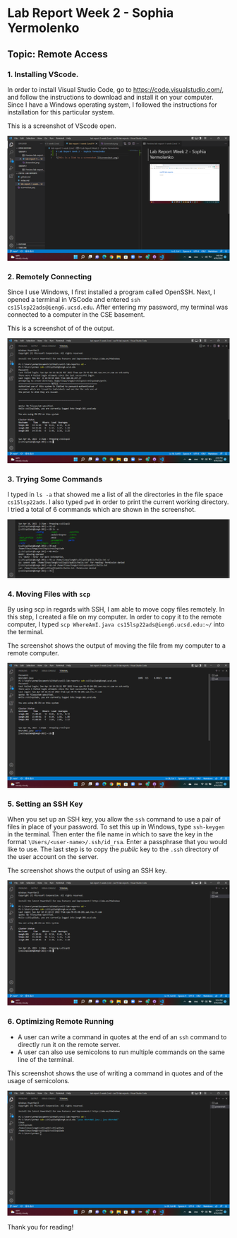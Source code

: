 # Lab Report Week 2 - Sophia Yermolenko
## Topic: Remote Access

### 1. Installing VScode. 

In order to install Visual Studio Code, go to https://code.visualstudio.com/, and follow the instructions to download and install it on your computer. Since I have a Windows operating system, I followed the instructions for installation for this particular system.

This is a screenshot of VScode open. 

![Installing VScode. This is a screenshot of VScode open.](installingVScode.png)

### 2. Remotely Connecting

Since I use Windows, I first installed a program called OpenSSH. Next, I opened a terminal in VSCode and entered `ssh cs15lsp22ads@ieng6.ucsd.edu`.
After entering my password, my terminal was connected to a computer in the CSE basement.

This is a screenshot of of the output.

![Remotely connecting. This is a screenshot of of the output.](remotelyconnecting.png)

### 3. Trying Some Commands

I typed in `ls -a` that showed me a list of all the directories in the file space `cs15lsp22ads`. I also typed `pwd` in order to print the current working directory. I tried a total of 6 commands which are shown in the screenshot.

![Trying some commands. This is a screenshot of certain commands.](runsomecommands.png)

### 4. Moving Files with `scp`

By using scp in regards with SSH, I am able to move copy files remotely. In this step, I created a file on my computer. In order to copy it to the remote computer, I typed `scp WhereAmI.java cs15lsp22ads@ieng6.ucsd.edu:~/` into the terminal.

The screenshot shows the output of moving the file from my computer to a remote computer.

![Moving Files wiith `scp`. This is a screenshot of the process of moving a file from my computer to a remote computer.](MovingFileswithscp.png)

### 5. Setting an SSH Key

When you set up an SSH key, you allow the `ssh` command to use a pair of files in place of your password. To set this up in Windows, type `ssh-keygen` in the terminal. Then enter the file name in which to save the key in the format `\Users/<user-name>/.ssh/id_rsa`. Enter a passphrase that you would like to use. The last step is to copy the *public* key to the `.ssh` directory of the user account on the server.

The screenshot shows the output of using an SSH key.

![Setting an SSH Key. This is a screenshot of the output when the SSH key is set.](sshkeys.png)

### 6. Optimizing Remote Running

- A user can write a command in quotes at the end of an `ssh` command to directly run it on the remote server.
- A user can also use semicolons to run multiple commands on the same line of the terminal.

This screenshot shows the use of writing a command in quotes and of the usage of semicolons.

![Optimizing Remote Running. This is a screenshot of multiple commands called during the use of ssh.](OptimizingRemoteRunning.png)

Thank you for reading!